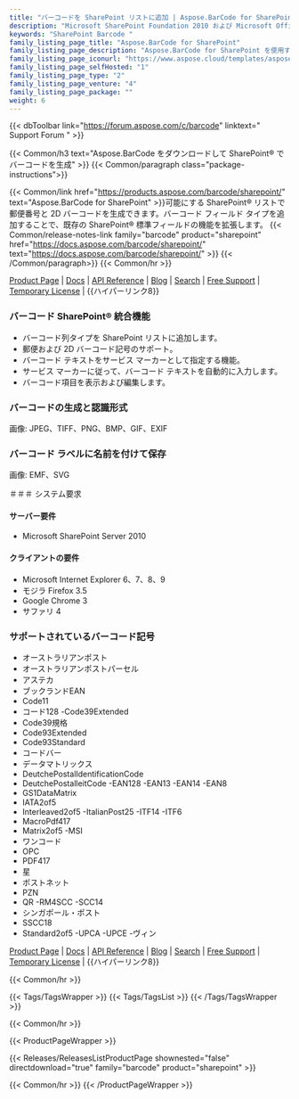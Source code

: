 ```yaml
---
title: "バーコードを SharePoint リストに追加 | Aspose.BarCode for SharePoint"
description: "Microsoft SharePoint Foundation 2010 および Microsoft Office SharePoint Server 2010 (MOSS) リストに多数の線形、2D、および郵便バーコード シンボルを追加できる SharePoint 用バーコード ソリューションをダウンロードします。"
keywords: "SharePoint Barcode "
family_listing_page_title: "Aspose.BarCode for SharePoint"
family_listing_page_description: "Aspose.BarCode for SharePoint を使用すると、Microsoft SharePoint Foundation 2010 および Microsoft Office SharePoint Server 2010 (MOSS) リストに多数の線形、2D、および郵便バーコード シンボルを追加できます。コード テキストと記号を指定することで、任意のリストにバーコードを追加できます。"
family_listing_page_iconurl: "https://www.aspose.cloud/templates/aspose/App_Themes/V3/images/barcode/272x272/aspose_barcode-for-sharepoint-min.png"
family_listing_page_selfHosted: "1"
family_listing_page_type: "2"
family_listing_page_venture: "4"
family_listing_page_package: ""
weight: 6
---
```


{{< dbToolbar link="https://forum.aspose.com/c/barcode" linktext=" Support Forum " >}}

{{< Common/h3 text="Aspose.BarCode をダウンロードして SharePoint® でバーコードを生成"  >}}
{{< Common/paragraph class="package-instructions">}}

{{< Common/link href="https://products.aspose.com/barcode/sharepoint/" text="Aspose.BarCode for SharePoint"  >}}可能にする
SharePoint® リストで郵便番号と 2D バーコードを生成できます。バーコード フィールド タイプを追加することで、既存の SharePoint® 標準フィールドの機能を拡張します。
{{< Common/release-notes-link family="barcode" product="sharepoint" href="https://docs.aspose.com/barcode/sharepoint/" text="https://docs.aspose.com/barcode/sharepoint/"  >}}
{{< /Common/paragraph>}}
{{< Common/hr >}}

[Product Page](https://products.aspose.com/barcode/sharepoint/) | [Docs](https://docs.aspose.com/barcode/sharepoint/) | [API Reference](https://reference.aspose.com/barcode/) | [Blog](https://blog.aspose.com/category/barcode/) | [Search](https://search.aspose.com/) | [Free Support](https://forum.aspose.com/c/barcode) | [Temporary License](https://purchase.aspose.com/temporary-license) | {{ハイパーリンク8}}

### バーコード SharePoint® 統合機能

- バーコード列タイプを SharePoint リストに追加します。
- 郵便および 2D バーコード記号のサポート。
- バーコード テキストをサービス マーカーとして指定する機能。
- サービス マーカーに従って、バーコード テキストを自動的に入力します。
- バーコード項目を表示および編集します。

### バーコードの生成と認識形式

画像: JPEG、TIFF、PNG、BMP、GIF、EXIF

### バーコード ラベルに名前を付けて保存

画像: EMF、SVG

＃＃＃ システム要求

#### サーバー要件

- Microsoft SharePoint Server 2010

#### クライアントの要件

- Microsoft Internet Explorer 6、7、8、9
- モジラ Firefox 3.5
- Google Chrome 3
- サファリ 4

### サポートされているバーコード記号

- オーストラリアンポスト
- オーストラリアンポストパーセル
- アステカ
- ブックランドEAN
- Code11
- コード128
-Code39Extended
- Code39規格
- Code93Extended
- Code93Standard
- コードバー
- データマトリックス
- DeutchePostalIdentificationCode
- DeutchePostalleitCode
-EAN128
-EAN13
-EAN14
-EAN8
- GS1DataMatrix
- IATA2of5
- Interleaved2of5
-ItalianPost25
-ITF14
-ITF6
- MacroPdf417
- Matrix2of5
-MSI
- ワンコード
- OPC
- PDF417
- 星
- ポストネット
- PZN
- QR
-RM4SCC
-SCC14
- シンガポール・ポスト
- SSCC18
- Standard2of5
-UPCA
-UPCE
-ヴィン

[Product Page](https://products.aspose.com/barcode/sharepoint/) | [Docs](https://docs.aspose.com/barcode/sharepoint/) | [API Reference](https://reference.aspose.com/barcode/) | [Blog](https://blog.aspose.com/category/barcode/) | [Search](https://search.aspose.com/) | [Free Support](https://forum.aspose.com/c/barcode) | [Temporary License](https://purchase.aspose.com/temporary-license) | {{ハイパーリンク8}}

{{< Common/hr >}}

{{< Tags/TagsWrapper >}}
{{< Tags/TagsList >}}
{{< /Tags/TagsWrapper >}}

{{< Common/hr >}}

{{< ProductPageWrapper >}}

<!-- ReleasesListProductPage-->

{{< Releases/ReleasesListProductPage shownested="false"  directdownload="true" family="barcode" product="sharepoint" >}}

<!-- /ReleasesListProductPage-->

{{< Common/hr >}}
{{< /ProductPageWrapper >}}

